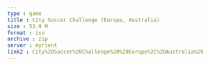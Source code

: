 ```yaml
---
type : game
title : City Soccer Challenge (Europe, Australia)
size : 53.9 M
format : iso
archive : zip
server : myrient
link2 : City%20Soccer%20Challenge%20%28Europe%2C%20Australia%29
---
```

